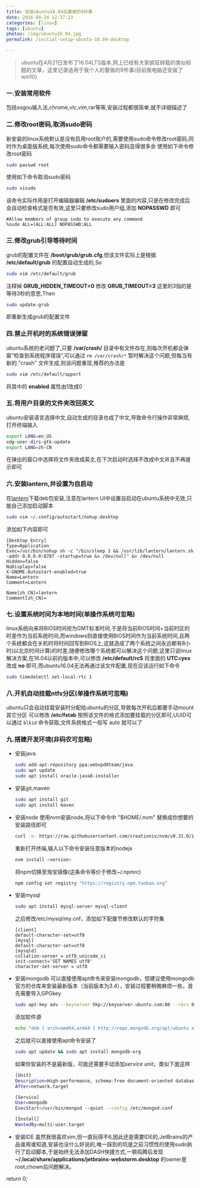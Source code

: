 ```yaml
---
title: 安装ubuntu16.04后要做的9件事
date: 2016-04-24 12:37:13
categories: [linux]
tags: [ubuntu]
photos: /img/ubuntu16_04.jpg
permalink: /initial-setup-ubuntu-16.04-desktop

---
```


> ubuntu在4月21日发布了16.04LTS版本,网上已经有大家疯狂转载的类似标题的文章，这里记录适用于我个人的要做的9件事(目前我电脑还安装了win10)

### 一.安装常用软件
包括sogou输入法,chrome,vlc,vim,rar等等,安装过程都很简单,就不详细描述了

### 二.修改root密码,取消sudo密码
新安装的linux系统默认是没有启用root账户的,需要使用sudo命令修改root密码,同时作为桌面版系统,每次使用sudo命令都需要输入密码显得很多余
使用如下命令修改root密码
```bash
sudo passwd root
```

使用如下命令取消sudo密码
```bash
sudo visudo
```
该命令实际作用是打开编辑器编辑 **/etc/sudoers** 里面的内容,只是在修改完成后会自动检查格式是否有效,这里只要修改sudo用户组,添加 **NOPASSWD** 即可
```
#Allow members of group sudo to execute any command
%sudo ALL=(ALL:ALL) NOPASSWD:ALL
```

<!-- more -->
### 三.修改grub引导等待时间
grub的配置文件在 **/boot/grub/grub.cfg**,但该文件实际上是根据 **/etc/default/grub** 的配置自动生成的,So
```bash
sudo vim /etc/default/grub
```
注释掉 **GRUB_HIDDEN_TIMEOUT=0** 修改 **GRUB_TIMEOUT=3** 这里的3指的是等待3秒的意思,Then
```bash
sudo update-grub
```
即重新生成grub的配置文件

### 四.禁止开机时的系统错误弹窗
ubuntu系统的老问题了,只要 **/var/crash/** 目录中有文件存在,则每次开机都会弹窗“检查到系统程序错误”,可以通过 `rm /var/crash/*` 暂时解决这个问题,但每当有新的 "crash" 文件生成,则该问题重现,推荐的办法是
```bash
sudo vim /etc/default/apport
```
将其中的 **enabled** 属性由1改成0

### 五.将用户目录的文件夹改回英文
ubuntu安装语言选择中文,自动生成的目录也成了中文,导致命令行操作非常麻烦,打开终端输入
```bash
export LANG=en_US
xdg-user-dirs-gtk-update
export LANG=zh-CN
```
在弹出的窗口中选择将文件夹改成英文,在下次启动时选择不改成中文并且不再提示即可

### 六.安装lantern,并设置为自启动
在[lantern](https://github.com/getlantern/lantern)下载deb包安装,注意在lantern UI中设置自启动在ubuntu系统中无效,只能自己添加启动脚本
```bash
sudo vim ~/.config/autostart/nohup.desktop
```
添加如下内容即可
```
[Desktop Entry]
Type=Application
Exec=/usr/bin/nohup sh -c "/bin/sleep 3 && /usr/lib/lantern/lantern.sh -addr 0.0.0.0:8787 -startup=true &> /dev/null" &> /dev/null
Hidden=false
NoDisplay=false
X-GNOME-Autostart-enabled=true
Name=Lantern
Comment=Lantern

Name[zh_CN]=lantern
Comment[zh_CN]=
```

### 七.设置系统时间为本地时间(单操作系统可忽略)
linux系统向来将BIOS时间视为GMT标准时间,于是将当前BIOS时间+当前时区的时差作为当前系统时间,而windows则直接使用BIOS时间作为当前系统时间,且两个系统都会在关机时将时间回写到BIOS上,这就造成了两个系统之间永远都有8小时(以北京时间计算)的时差,随便修改哪个系统都可以解决这个问题,这里只说linux解决方案,在16.04以前的版本中,可以修改 **/etc/default/rcS** 将里面的 **UTC=yes** 改成 **no** 即可,而ubuntu16.04无法再通过该文件配置,现在应该运行如下命令
```bash
sudo timedatectl set-local-rtc 1
```

### 八.开机自动挂载ntfs分区(单操作系统可忽略)
ubuntu只会自动挂载安装时分配给ubuntu的分区,导致每次开机后都要手动mount其它分区
可以修改 **/etc/fstab** 按照该文件的格式添加要挂载的分区即可,UUID可以通过 `blkid` 命令获取,文件系统格式一般写 auto 就可以了

### 九.搭建开发环境(非码农可忽略)
- 安装java
    ```bash
    sudo add-apt-repository ppa:webupd8team/java
    sudo apt update
    sudo apt install oracle-java8-installer
    ```
- 安装git,maven
    ```bash
    sudo apt install git
    sudo apt install maven
    ```
- 安装node
    使用nvm安装node,将以下命令中 "$HOME/.nvm" 替换成你想要的安装路径即可
    ```bash
    curl -o- https://raw.githubusercontent.com/creationix/nvm/v0.31.0/install.sh | NVM_DIR="$HOME/.nvm" bash
    ```
    重新打开终端,输入以下命令安装任意版本的nodejs
    ```bash
    nvm install <version>
    ```
    将npm切换至淘宝镜像(这条命令等价于修改~/.npmrc)
    ```bash
    npm config set registry "https://registry.npm.taobao.org"
    ```
- 安装mysql
	```bash
	sudo apt install mysql-server mysql-client
	```
    之后修改/etc/mysql/my.cnf，添加如下配置节修改默认的字符集
    ```
    [client]
    default-character-set=utf8
    [mysql]
    default-character-set=utf8
    [mysqld]
    collation-server = utf8_unicode_ci
    init-connect='SET NAMES utf8'
    character-set-server = utf8
    ```
- 安装mongodb
	可以直接使用apt命令来安装mongodb，但建议使用mongodb官方的仓库来安装最新版本（当前版本为3.4），安装过程要稍微麻烦一些，首先需要导入GPGkey
    ```bash
    sudo apt-key adv --keyserver hkp://keyserver.ubuntu.com:80 --recv 0C49F3730359A14518585931BC711F9BA15703C6
	```
    添加软件源
    ```bash
    echo "deb [ arch=amd64,arm64 ] http://repo.mongodb.org/apt/ubuntu xenial/mongodb-org/3.4 multiverse" | sudo tee /etc/apt/sources.list.d/mongodb-org-3.4.list
    ```
    之后就可以直接使用apt命令安装了
    ```bash
    sudo apt update && sudo apt install mongodb-org
    ```
    如果你安装的不是最新版，可能还需要手动添加*service unit*，类似下面这样
    ```bash
    [Unit]
    Description=High-performance, schema-free document-oriented database
    After=network.target

    [Service]
    User=mongodb
    ExecStart=/usr/bin/mongod --quiet --config /etc/mongod.conf

    [Install]
    WantedBy=multi-user.target
    ```
- 安装IDE
    虽然我很喜欢vim,但一直玩得不6,因此还是需要IDE的,JetBrains的产品谁用谁知道,安装也没什么好说的,唯一踩到的坑是之前习惯性的使用sudo执行了启动脚本,于是始终无法添加DASH快捷方式,一顿捣腾后发现 **~/.local/share/applications/jetbrains-webstorm.desktop** 的owner是root,chown后问题解决。

return 0;
